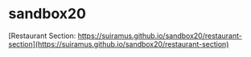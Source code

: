 # sandbox20
 
[Restaurant Section: https://suiramus.github.io/sandbox20/restaurant-section](https://suiramus.github.io/sandbox20/restaurant-section)